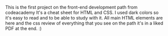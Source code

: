 This is the first project on the front-end development path from codeacademy
It's a cheat sheet for HTML and CSS. I used dark colors so it's easy to read and to be able to study with it. 
All main HTML elements are here and the css review of everything that you see on the path it's in a liked PDF at the end. :) 